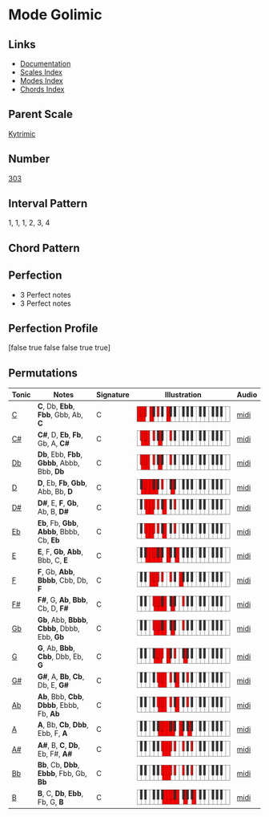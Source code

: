 # Mode Golimic

## Links

- [Documentation](README.md)
- [Scales Index](Scales.md)
- [Modes Index](Modes.md)
- [Chords Index](Chords.md)

## Parent Scale

[Kytrimic](ScaleKytrimic.md)

## Number

[303](https://ianring.com/musictheory/scales/303)

## Interval Pattern

1, 1, 1, 2, 3, 4

## Chord Pattern



## Perfection

- 3 Perfect notes
- 3 Perfect notes

## Perfection Profile

[false true false false true true]

## Permutations

| Tonic | Notes | Signature | Illustration | Audio |
|-------|-------|-----------|--------------|-------|
| [C](ModeCNaturalGolimic.md) | **C**, Db, **Ebb**, **Fbb**, Gbb, Ab, **C** | C | ![CNaturalGolimic](ModeCNaturalGolimic.png) | [midi](https://github.com/edipermadi/music/blob/main/docs/ModeCNaturalGolimic.mid?raw=true) |
| [C#](ModeCSharpGolimic.md) | **C#**, D, **Eb**, **Fb**, Gb, A, **C#** | C | ![CSharpGolimic](ModeCSharpGolimic.png) | [midi](https://github.com/edipermadi/music/blob/main/docs/ModeCSharpGolimic.mid?raw=true) |
| [Db](ModeDFlatGolimic.md) | **Db**, Ebb, **Fbb**, **Gbbb**, Abbb, Bbb, **Db** | C | ![DFlatGolimic](ModeDFlatGolimic.png) | [midi](https://github.com/edipermadi/music/blob/main/docs/ModeDFlatGolimic.mid?raw=true) |
| [D](ModeDNaturalGolimic.md) | **D**, Eb, **Fb**, **Gbb**, Abb, Bb, **D** | C | ![DNaturalGolimic](ModeDNaturalGolimic.png) | [midi](https://github.com/edipermadi/music/blob/main/docs/ModeDNaturalGolimic.mid?raw=true) |
| [D#](ModeDSharpGolimic.md) | **D#**, E, **F**, **Gb**, Ab, B, **D#** | C | ![DSharpGolimic](ModeDSharpGolimic.png) | [midi](https://github.com/edipermadi/music/blob/main/docs/ModeDSharpGolimic.mid?raw=true) |
| [Eb](ModeEFlatGolimic.md) | **Eb**, Fb, **Gbb**, **Abbb**, Bbbb, Cb, **Eb** | C | ![EFlatGolimic](ModeEFlatGolimic.png) | [midi](https://github.com/edipermadi/music/blob/main/docs/ModeEFlatGolimic.mid?raw=true) |
| [E](ModeENaturalGolimic.md) | **E**, F, **Gb**, **Abb**, Bbb, C, **E** | C | ![ENaturalGolimic](ModeENaturalGolimic.png) | [midi](https://github.com/edipermadi/music/blob/main/docs/ModeENaturalGolimic.mid?raw=true) |
| [F](ModeFNaturalGolimic.md) | **F**, Gb, **Abb**, **Bbbb**, Cbb, Db, **F** | C | ![FNaturalGolimic](ModeFNaturalGolimic.png) | [midi](https://github.com/edipermadi/music/blob/main/docs/ModeFNaturalGolimic.mid?raw=true) |
| [F#](ModeFSharpGolimic.md) | **F#**, G, **Ab**, **Bbb**, Cb, D, **F#** | C | ![FSharpGolimic](ModeFSharpGolimic.png) | [midi](https://github.com/edipermadi/music/blob/main/docs/ModeFSharpGolimic.mid?raw=true) |
| [Gb](ModeGFlatGolimic.md) | **Gb**, Abb, **Bbbb**, **Cbbb**, Dbbb, Ebb, **Gb** | C | ![GFlatGolimic](ModeGFlatGolimic.png) | [midi](https://github.com/edipermadi/music/blob/main/docs/ModeGFlatGolimic.mid?raw=true) |
| [G](ModeGNaturalGolimic.md) | **G**, Ab, **Bbb**, **Cbb**, Dbb, Eb, **G** | C | ![GNaturalGolimic](ModeGNaturalGolimic.png) | [midi](https://github.com/edipermadi/music/blob/main/docs/ModeGNaturalGolimic.mid?raw=true) |
| [G#](ModeGSharpGolimic.md) | **G#**, A, **Bb**, **Cb**, Db, E, **G#** | C | ![GSharpGolimic](ModeGSharpGolimic.png) | [midi](https://github.com/edipermadi/music/blob/main/docs/ModeGSharpGolimic.mid?raw=true) |
| [Ab](ModeAFlatGolimic.md) | **Ab**, Bbb, **Cbb**, **Dbbb**, Ebbb, Fb, **Ab** | C | ![AFlatGolimic](ModeAFlatGolimic.png) | [midi](https://github.com/edipermadi/music/blob/main/docs/ModeAFlatGolimic.mid?raw=true) |
| [A](ModeANaturalGolimic.md) | **A**, Bb, **Cb**, **Dbb**, Ebb, F, **A** | C | ![ANaturalGolimic](ModeANaturalGolimic.png) | [midi](https://github.com/edipermadi/music/blob/main/docs/ModeANaturalGolimic.mid?raw=true) |
| [A#](ModeASharpGolimic.md) | **A#**, B, **C**, **Db**, Eb, F#, **A#** | C | ![ASharpGolimic](ModeASharpGolimic.png) | [midi](https://github.com/edipermadi/music/blob/main/docs/ModeASharpGolimic.mid?raw=true) |
| [Bb](ModeBFlatGolimic.md) | **Bb**, Cb, **Dbb**, **Ebbb**, Fbb, Gb, **Bb** | C | ![BFlatGolimic](ModeBFlatGolimic.png) | [midi](https://github.com/edipermadi/music/blob/main/docs/ModeBFlatGolimic.mid?raw=true) |
| [B](ModeBNaturalGolimic.md) | **B**, C, **Db**, **Ebb**, Fb, G, **B** | C | ![BNaturalGolimic](ModeBNaturalGolimic.png) | [midi](https://github.com/edipermadi/music/blob/main/docs/ModeBNaturalGolimic.mid?raw=true) |
